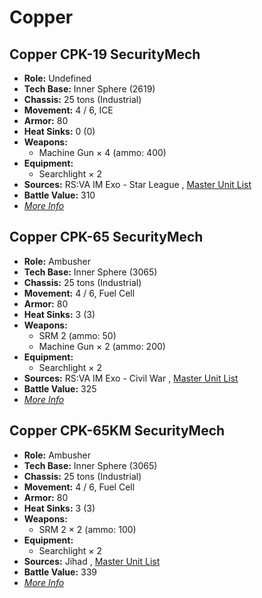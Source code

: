 # Copper 

## Copper CPK-19 SecurityMech 

- **Role:** Undefined 
- **Tech Base:** Inner Sphere (2619) 
- **Chassis:** 25 tons (Industrial) 
- **Movement:** 4 / 6, ICE 
- **Armor:** 80 
- **Heat Sinks:** 0 (0) 
- **Weapons:** 
  - Machine Gun × 4 (ammo: 400) 
- **Equipment:** 
  - Searchlight × 2 
- **Sources:** RS:VA IM Exo - Star League , [Master Unit List](http://masterunitlist.info/Unit/Details/3993) 
- **Battle Value:** 310 
- [*More Info*](copper/copper_cpk-19_securitymech.md) 

## Copper CPK-65 SecurityMech 

- **Role:** Ambusher 
- **Tech Base:** Inner Sphere (3065) 
- **Chassis:** 25 tons (Industrial) 
- **Movement:** 4 / 6, Fuel Cell 
- **Armor:** 80 
- **Heat Sinks:** 3 (3) 
- **Weapons:** 
  - SRM 2 (ammo: 50) 
  - Machine Gun × 2 (ammo: 200) 
- **Equipment:** 
  - Searchlight × 2 
- **Sources:** RS:VA IM Exo - Civil War , [Master Unit List](http://masterunitlist.info/Unit/Details/3994) 
- **Battle Value:** 325 
- [*More Info*](copper/copper_cpk-65_securitymech.md) 

## Copper CPK-65KM SecurityMech 

- **Role:** Ambusher 
- **Tech Base:** Inner Sphere (3065) 
- **Chassis:** 25 tons (Industrial) 
- **Movement:** 4 / 6, Fuel Cell 
- **Armor:** 80 
- **Heat Sinks:** 3 (3) 
- **Weapons:** 
  - SRM 2 × 2 (ammo: 100) 
- **Equipment:** 
  - Searchlight × 2 
- **Sources:** Jihad , [Master Unit List](http://masterunitlist.info/Unit/Details/7465) 
- **Battle Value:** 339 
- [*More Info*](copper/copper_cpk-65km_securitymech.md) 


